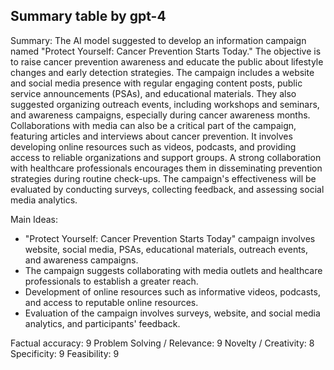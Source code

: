 ## Summary table by gpt-4
Summary: 
The AI model suggested to develop an information campaign named "Protect Yourself: Cancer Prevention Starts Today." The objective is to raise cancer prevention awareness and educate the public about lifestyle changes and early detection strategies. The campaign includes a website and social media presence with regular engaging content posts, public service announcements (PSAs), and educational materials. They also suggested organizing outreach events, including workshops and seminars, and awareness campaigns, especially during cancer awareness months. Collaborations with media can also be a critical part of the campaign, featuring articles and interviews about cancer prevention. It involves developing online resources such as videos, podcasts, and providing access to reliable organizations and support groups. A strong collaboration with healthcare professionals encourages them in disseminating prevention strategies during routine check-ups. The campaign's effectiveness will be evaluated by conducting surveys, collecting feedback, and assessing social media analytics.

Main Ideas: 
- "Protect Yourself: Cancer Prevention Starts Today" campaign involves website, social media, PSAs, educational materials, outreach events, and awareness campaigns.
- The campaign suggests collaborating with media outlets and healthcare professionals to establish a greater reach.
- Development of online resources such as informative videos, podcasts, and access to reputable online resources.
- Evaluation of the campaign involves surveys, website, and social media analytics, and participants' feedback.

Factual accuracy: 9
Problem Solving / Relevance: 9
Novelty / Creativity: 8
Specificity: 9
Feasibility: 9